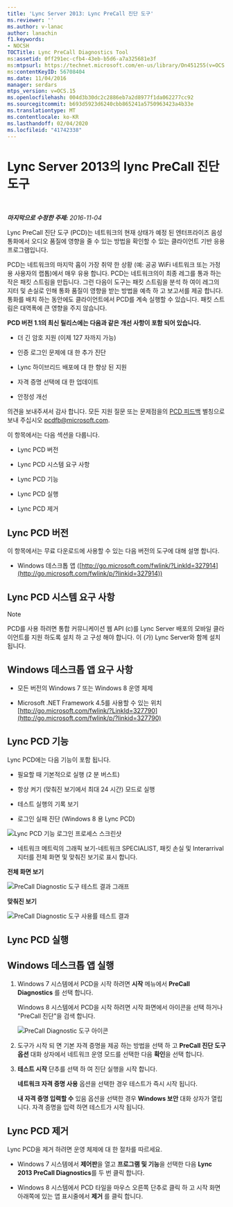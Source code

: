 ```yaml
---
title: 'Lync Server 2013: Lync PreCall 진단 도구'
ms.reviewer: ''
ms.author: v-lanac
author: lanachin
f1.keywords:
- NOCSH
TOCTitle: Lync PreCall Diagnostics Tool
ms:assetid: 0ff291ec-cfb4-43eb-b5d6-a7a325681e3f
ms:mtpsurl: https://technet.microsoft.com/en-us/library/Dn451255(v=OCS.15)
ms:contentKeyID: 56708404
ms.date: 11/04/2016
manager: serdars
mtps_version: v=OCS.15
ms.openlocfilehash: 004d3b30dc2c2886eb7a2d8977f1da062277cc92
ms.sourcegitcommit: b693d5923d6240cbb865241a5750963423a4b33e
ms.translationtype: MT
ms.contentlocale: ko-KR
ms.lasthandoff: 02/04/2020
ms.locfileid: "41742338"
---
```

<div data-xmlns="http://www.w3.org/1999/xhtml">

<div class="topic" data-xmlns="http://www.w3.org/1999/xhtml" data-msxsl="urn:schemas-microsoft-com:xslt" data-cs="http://msdn.microsoft.com/en-us/">

<div data-asp="http://msdn2.microsoft.com/asp">

# <a name="lync-precall-diagnostics-tool-in-lync-server-2013"></a>Lync Server 2013의 lync PreCall 진단 도구

</div>

<div id="mainSection">

<div id="mainBody">

<span> </span>

_**마지막으로 수정한 주제:** 2016-11-04_

Lync PreCall 진단 도구 (PCD)는 네트워크의 현재 상태가 예정 된 엔터프라이즈 음성 통화에서 오디오 품질에 영향을 줄 수 있는 방법을 확인할 수 있는 클라이언트 기반 응용 프로그램입니다.

PCD는 네트워크의 마지막 홉이 가장 취약 한 상황 (예: 공공 WiFi 네트워크 또는 가정용 사용자의 랩톱)에서 매우 유용 합니다. PCD는 네트워크의이 최종 레그를 통과 하는 작은 패킷 스트림을 만듭니다. 그런 다음이 도구는 패킷 스트림을 분석 하 여이 레그의 지터 및 손실로 인해 통화 품질이 영향을 받는 방법을 예측 하 고 보고서를 제공 합니다. 통화를 배치 하는 동안에도 클라이언트에서 PCD를 계속 실행할 수 있습니다. 패킷 스트림은 대역폭에 큰 영향을 주지 않습니다.

**PCD 버전 1.1의 최신 릴리스에는 다음과 같은 개선 사항이 포함 되어 있습니다.**

  - 더 긴 암호 지원 (이제 127 자까지 가능)

  - 인증 로그인 문제에 대 한 추가 진단

  - Lync 하이브리드 배포에 대 한 향상 된 지원

  - 자격 증명 선택에 대 한 업데이트

  - 안정성 개선

의견을 보내주셔서 감사 합니다. 모든 지원 질문 또는 문제점을의 [PCD 피드백](mailto:pcdfb@microsoft.com) 별칭으로 보내 주십시오 <pcdfb@microsoft.com>.

이 항목에서는 다음 섹션을 다룹니다.

  - Lync PCD 버전

  - Lync PCD 시스템 요구 사항

  - Lync PCD 기능

  - Lync PCD 실행

  - Lync PCD 제거

<span id="Version"></span>

<div>

## <a name="lync-pcd-versions"></a>Lync PCD 버전

이 항목에서는 무료 다운로드에 사용할 수 있는 다음 버전의 도구에 대해 설명 합니다.

  - Windows 데스크톱 앱 ([http://go.microsoft.com/fwlink/?LinkId=327914](http://go.microsoft.com/fwlink/p/?linkid=327914))

</div>

<span id="Requirements"></span>

<div>

## <a name="lync-pcd-system-requirements"></a>Lync PCD 시스템 요구 사항

<div>


> [!NOTE]  
> PCD를 사용 하려면 통합 커뮤니케이션 웹 API (c)를 Lync Server 배포의 모바일 클라이언트를 지원 하도록 설치 하 고 구성 해야 합니다. 이 (가) Lync Server와 함께 설치 됩니다.



</div>

<div>

## <a name="windows-desktop-app-requirements"></a>Windows 데스크톱 앱 요구 사항

  - 모든 버전의 Windows 7 또는 Windows 8 운영 체제

  - Microsoft .NET Framework 4.5를 사용할 수 있는 위치[http://go.microsoft.com/fwlink/?LinkId=327790](http://go.microsoft.com/fwlink/p/?linkid=327790)

</div>

</div>

<span id="features"></span>

<div>

## <a name="lync-pcd-features"></a>Lync PCD 기능

Lync PCD에는 다음 기능이 포함 됩니다.

  - 필요할 때 기본적으로 실행 (2 분 버스트)

  - 항상 켜기 (맞춰진 보기에서 최대 24 시간) 모드로 실행

  - 테스트 실행의 기록 보기

  - 로그인 실패 진단 (Windows 8 용 Lync PCD)

![Lync PCD 기능 로그인 프로세스 스크린샷](images/Dn451255.7e0eb891-1481-47ae-8d63-164468f69c96(OCS.15).png "Lync PCD 기능 로그인 프로세스 스크린샷")

  - 네트워크 메트릭의 그래픽 보기-네트워크 SPECIALIST, 패킷 손실 및 Interarrival 지터를 전체 화면 및 맞춰진 보기로 표시 합니다.

**전체 화면 보기**

![PreCall Diagnostic 도구 테스트 결과 그래프](images/Dn451255.5d01fd94-9e59-4823-96c7-7a1c83dd7d31(OCS.15).png "PreCall Diagnostic 도구 테스트 결과 그래프")

**맞춰진 보기**

![PreCall Diagnostic 도구 사용률 테스트 결과](images/Dn451255.30501ba7-22d1-4db1-9297-56cf7dc6721c(OCS.15).png "PreCall Diagnostic 도구 사용률 테스트 결과")

</div>

<span id="running"></span>

<div>

## <a name="running-lync-pcd"></a>Lync PCD 실행

<div>

## <a name="running-windows-desktop-app"></a>Windows 데스크톱 앱 실행

1.  Windows 7 시스템에서 PCD을 시작 하려면 **시작** 메뉴에서 **PreCall Diagnostics** 를 선택 합니다.
    
    Windows 8 시스템에서 PCD을 시작 하려면 시작 화면에서 아이콘을 선택 하거나 "PreCall 진단"을 검색 합니다.
    
    ![PreCall Diagnostic 도구 아이콘](images/Dn451255.c9800fde-54f6-4efe-bb35-1a38064ec380(OCS.15).png "PreCall Diagnostic 도구 아이콘")

2.  도구가 시작 되 면 기본 자격 증명을 제공 하는 방법을 선택 하 고 **PreCall 진단 도구 옵션** 대화 상자에서 네트워크 운영 모드를 선택한 다음 **확인**을 선택 합니다.

3.  **테스트 시작** 단추를 선택 하 여 진단 실행을 시작 합니다.
    
    **네트워크 자격 증명 사용** 옵션을 선택한 경우 테스트가 즉시 시작 됩니다.
    
    **내 자격 증명 입력할 수** 있음 옵션을 선택한 경우 **Windows 보안** 대화 상자가 열립니다. 자격 증명을 입력 하면 테스트가 시작 됩니다.

</div>

</div>

<span id="uninstall"></span>

<div>

## <a name="uninstalling-lync-pcd"></a>Lync PCD 제거

Lync PCD을 제거 하려면 운영 체제에 대 한 절차를 따르세요.

  - Windows 7 시스템에서 **제어판**을 열고 **프로그램 및 기능**을 선택한 다음 **Lync 2013 PreCall Diagnostics**를 두 번 클릭 합니다.

  - Windows 8 시스템에서 PCD 타일을 마우스 오른쪽 단추로 클릭 하 고 시작 화면 아래쪽에 있는 앱 표시줄에서 **제거** 를 클릭 합니다.

</div>

</div>

<span> </span>

</div>

</div>

</div>

